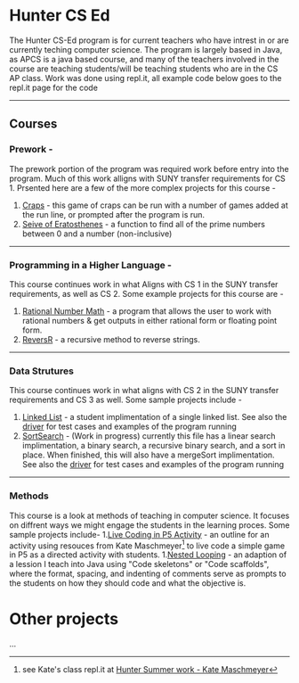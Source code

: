 # Hunter CS Ed
The Hunter CS-Ed program is for current teachers who have intrest in or are currently teching computer science. The program is largely based in Java, as APCS is a java based course, and many of the teachers involved in the course are teaching students/will be teaching students who are in the CS AP class. Work was done using repl.it, all example code below goes to the repl.it page for the code

---

## Courses

### Prework -
The prework portion of the program was required work before entry into the program. Much of this work alligns with SUNY transfer requirements for CS 1. Prsented here are a few of the more complex projects for this course - 
1. [Craps](https://replit.com/@mrlamorie/cohort-3-summer-work-mrlamorie#programming/Prework/8/Craps.java) - this game of craps can be run with a number of games added at the run line, or prompted after the program is run.
1. [Seive of Eratosthenes](https://replit.com/@mrlamorie/cohort-3-summer-work-mrlamorie#programming/Prework/7/Sieve.java) - a function to find all of the prime numbers between 0 and a number (non-inclusive)
---
### Programming in a Higher Language -
This course continues work in what Aligns with CS 1 in the SUNY transfer requirements, as well as CS 2. Some example projects for this course are - 
1. [Rational Number Math](https://replit.com/@mrlamorie/cohort-3-summer-work-mrlamorie#programming/6/rat/Rational.java) - a program that allows the user to work with rational numbers & get outputs in either rational form or floating point form.
1. [ReversR](https://replit.com/@mrlamorie/cohort-3-summer-work-mrlamorie#programming/5/Reverser.java) - a recursive method to reverse strings.
---
### Data Strutures
This course continues work in what aligns with CS 2 in the SUNY transfer requirements and CS 3 as well. Some sample projects include -
1. [Linked List](https://replit.com/@mrlamorie/cohort-3-summer-work-mrlamorie#ds/LinkedLists/LinkedList.java) - a student implimentation of a single linked list. See also the [driver](https://replit.com/@mrlamorie/cohort-3-summer-work-mrlamorie#ds/LinkedLists/Driver.java) for test cases and examples of the program running
1. [SortSearch](https://replit.com/@mrlamorie/cohort-3-summer-work-mrlamorie#ds/Sorting/SortSearch.java) - (Work in progress) currently this file has a linear search implimentation, a binary search, a recursive binary search, and a sort in place. When finished, this will also have a mergeSort implimentation. See also the [driver](https://replit.com/@mrlamorie/cohort-3-summer-work-mrlamorie#ds/Sorting/SortSearchDriver.java) for test cases and examples of the program running
---
### Methods
This course is a look at methods of teaching in computer science. It focuses on diffrent ways we might engage the students in the learning proces. Some sample projects include-
1.[Live Coding in P5 Activity](https://replit.com/@mrlamorie/cohort-3-summer-work-mrlamorie#methods/02_livecode_P5.md) - an outline for an activity using resouces from Kate Maschmeyer[^1] to live code a simple game in P5 as a directed activity with students.
1.[Nested Looping](https://replit.com/@mrlamorie/cohort-3-summer-work-mrlamorie#methods/06_scaffold_activity.md) - an adaption of a lession I teach into Java using "Code skeletons" or "Code scaffolds", where the format, spacing, and indenting of comments serve as prompts to the students on how they should code and what the objective is.

[^1]: see Kate's class repl.it at [Hunter Summer work - Kate Maschmeyer](https://github.com/hunter-teacher-cert/cohort-3-summer-work-Kmaschm)
# Other projects
...
